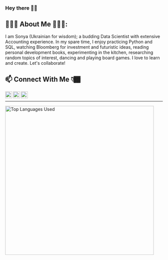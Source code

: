 ### Hey there 👋🏾 

<!-- Text Under Headline -->
## 👩🏾‍💻 About Me 👩🏾‍🍳:
I am Sonya (Ukrainian for wisdom); a budding Data Scientist with extensive Accounting experience. In my spare time, I enjoy practicing Python and SQL, watching Bloomberg for investment and futuristic ideas, reading personal development books, experimenting in the kitchen, researching random topics of interest, dancing and playing board games. I love to learn and create. Let's collaborate!

## 📫 Connect With Me 👇🏾 

<!-- Linkedin Image -->
<a href="https://www.linkedin.com/in/sonya-lt/">
  <img align="left" alt="Sonya Lawrence-Thompson | LinkedIN" width="22px" src="https://avatars.githubusercontent.com/u/357098?s=200&v=4" />

</a>
<!-- Kaggle Image -->
<a href="https://www.kaggle.com/sonyalawrence">
  <img align="left" alt="Sonya Lawrence-Thompson | Kaggle" width="22px" src="https://avatars.githubusercontent.com/u/1336944?s=200&v=4" />

</a>
<!-- Twitter Image -->
<a href="https://twitter.com/Sonya_Lawrence1">
  <img align="left" alt="Sonya Lawrence-Thompson | Twitter" width="22px" src="https://avatars.githubusercontent.com/u/50278?s=200&v=4" />
  
</a>
<br/>

<hr>
<!-- Most Used Languages Infographic then Tools & Languages -->
<a href="https://github.com/Sonya-7">
  <img align="center" width="475" src="https://github-readme-stats.vercel.app/api/top-langs/?username=Sonya-7&layout=compact&theme=aura" alt="Top Languages Used"/>
</a>



<!-- 
**Sonya-7/Sonya-7** is a ✨ _special_ ✨ repository because its `README.md` (this file) appears on your GitHub profile.

Here are some ideas to get you started:
- 🔭 I’m currently working on ...
- 🌱 I’m currently learning ...
- 👯 I’m looking to collaborate on ...
- 🤔 I’m looking for help with ...
- 💬 Ask me about ...
- 📫 How to reach me: ...
- 😄 Pronouns: ...
- ⚡ Fun fact: ...
-->
